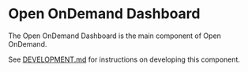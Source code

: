 # Open OnDemand Dashboard

The Open OnDemand Dashboard is the main component of Open OnDemand.

See [DEVELOPMENT.md](../../DEVELOPMENT.md) for instructions on developing
this component.
